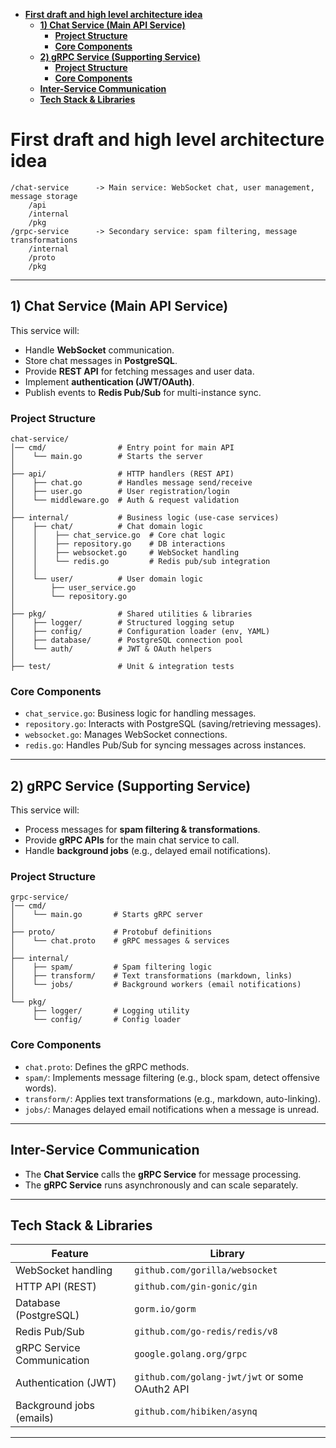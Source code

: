 - [**First draft and high level architecture idea**](#first-draft-and-high-level-architecture-idea)
  - [**1) Chat Service (Main API Service)**](#1-chat-service-main-api-service)
    - [**Project Structure**](#project-structure)
    - [**Core Components**](#core-components)
  - [**2) gRPC Service (Supporting Service)**](#2-grpc-service-supporting-service)
    - [**Project Structure**](#project-structure-1)
    - [**Core Components**](#core-components-1)
  - [**Inter-Service Communication**](#inter-service-communication)
  - [**Tech Stack \& Libraries**](#tech-stack--libraries)

# **First draft and high level architecture idea**

```
/chat-service      -> Main service: WebSocket chat, user management, message storage
    /api
    /internal
    /pkg
/grpc-service      -> Secondary service: spam filtering, message transformations
    /internal
    /proto
    /pkg
```

---

## **1) Chat Service (Main API Service)**

This service will:

- Handle **WebSocket** communication.
- Store chat messages in **PostgreSQL**.
- Provide **REST API** for fetching messages and user data.
- Implement **authentication (JWT/OAuth)**.
- Publish events to **Redis Pub/Sub** for multi-instance sync.

### **Project Structure**

```
chat-service/
│── cmd/                # Entry point for main API
│    └── main.go        # Starts the server
│
├── api/                # HTTP handlers (REST API)
│    ├── chat.go        # Handles message send/receive
│    ├── user.go        # User registration/login
│    └── middleware.go  # Auth & request validation
│
├── internal/           # Business logic (use-case services)
│    ├── chat/          # Chat domain logic
│    │    ├── chat_service.go  # Core chat logic
│    │    ├── repository.go    # DB interactions
│    │    ├── websocket.go     # WebSocket handling
│    │    └── redis.go         # Redis pub/sub integration
│    │
│    └── user/          # User domain logic
│        ├── user_service.go
│        └── repository.go
│
├── pkg/                # Shared utilities & libraries
│    ├── logger/        # Structured logging setup
│    ├── config/        # Configuration loader (env, YAML)
│    ├── database/      # PostgreSQL connection pool
│    └── auth/          # JWT & OAuth helpers
│
├── test/               # Unit & integration tests
```

### **Core Components**

- `chat_service.go`: Business logic for handling messages.
- `repository.go`: Interacts with PostgreSQL (saving/retrieving messages).
- `websocket.go`: Manages WebSocket connections.
- `redis.go`: Handles Pub/Sub for syncing messages across instances.

---

## **2) gRPC Service (Supporting Service)**

This service will:

- Process messages for **spam filtering & transformations**.
- Provide **gRPC APIs** for the main chat service to call.
- Handle **background jobs** (e.g., delayed email notifications).

### **Project Structure**

```
grpc-service/
│── cmd/
│    └── main.go       # Starts gRPC server
│
├── proto/             # Protobuf definitions
│    └── chat.proto    # gRPC messages & services
│
├── internal/
│    ├── spam/         # Spam filtering logic
│    ├── transform/    # Text transformations (markdown, links)
│    └── jobs/         # Background workers (email notifications)
│
└── pkg/
     ├── logger/       # Logging utility
     └── config/       # Config loader
```

### **Core Components**

- `chat.proto`: Defines the gRPC methods.
- `spam/`: Implements message filtering (e.g., block spam, detect offensive words).
- `transform/`: Applies text transformations (e.g., markdown, auto-linking).
- `jobs/`: Manages delayed email notifications when a message is unread.

---

## **Inter-Service Communication**

- The **Chat Service** calls the **gRPC Service** for message processing.
- The **gRPC Service** runs asynchronously and can scale separately.

---

## **Tech Stack & Libraries**

| Feature                    | Library                                        |
| -------------------------- | ---------------------------------------------- |
| WebSocket handling         | `github.com/gorilla/websocket`                 |
| HTTP API (REST)            | `github.com/gin-gonic/gin`                     |
| Database (PostgreSQL)      | `gorm.io/gorm`                                 |
| Redis Pub/Sub              | `github.com/go-redis/redis/v8`                 |
| gRPC Service Communication | `google.golang.org/grpc`                       |
| Authentication (JWT)       | `github.com/golang-jwt/jwt` or some OAuth2 API |
| Background jobs (emails)   | `github.com/hibiken/asynq`                     |

---
